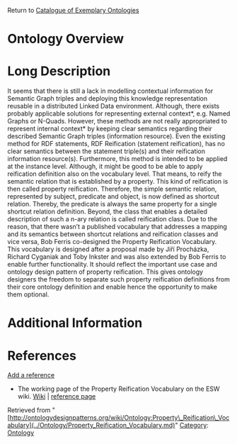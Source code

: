 Return to [Catalogue of Exemplary Ontologies](../Ontology/Main.md "Ontology:Main")



#  Ontology Overview


#  Long Description


It seems that there is still a lack in modelling contextual information for Semantic Graph triples and deploying this knowledge representation reusable in a distributed Linked Data environment. Although, there exists probably applicable solutions for representing external context\*, e.g. Named Graphs or N-Quads. However, these methods are not really appropriated to represent internal context\* by keeping clear semantics regarding their described Semantic Graph triples (information resource). Even the existing method for RDF statements, RDF Reification (statement reification), has no clear semantics between the statement triple(s) and their reification information resource(s). Furthermore, this method is intended to be applied at the instance level. Although, it might be good to be able to apply reification definition also on the vocabulary level. That means, to reify the semantic relation that is established by a property. This kind of reification is then called property reification.
Therefore, the simple semantic relation, represented by subject, predicate and object, is now defined as shortcut relation. Thereby, the predicate is always the same property for a single shortcut relation definition. Beyond, the class that enables a detailed description of such a n-ary relation is called reification class.
Due to the reason, that there wasn’t a published vocabulary that addresses a mapping and its semantics between shortcut relations and reification classes and vice versa, Bob Ferris co-designed the Property Reification Vocabulary. This vocabulary is designed after a proposal made by Jiří Procházka, Richard Cyganiak and Toby Inkster and was also extended by Bob Ferris to enable further functionality. It should reflect the important use case and ontology design pattern of property reification. This gives ontology designers the freedom to separate such property reification definitions from their core ontology definition and enable hence the opportunity to make them optional.



#  Additional Information


  



  




#  References


[Add a reference](index.php@title=Odp%253AAdd_reference&subject=Ontology%253AProperty+Reification+Vocabulary.html "http://ontologydesignpatterns.org/wiki/index.php?title=Odp:Add_reference&subject=Ontology%3AProperty+Reification+Vocabulary")



* The working page of the Property Reification Vocabulary on the ESW wiki. [Wiki](http://esw.w3.org/PropertyReificationVocabulary "http://esw.w3.org/PropertyReificationVocabulary") | [reference page](../Community/References/Property_Reification_RDF_Vocabulary.md "Community:References/Property Reification RDF Vocabulary")




Retrieved from "[http://ontologydesignpatterns.org/wiki/Ontology:Property\_Reification\_Vocabulary](../Ontology/Property_Reification_Vocabulary.md)"
 [Category](http://ontologydesignpatterns.org/wiki/Special:Categories "Special:Categories"): [Ontology](../Category/Ontology.md "Category:Ontology")
